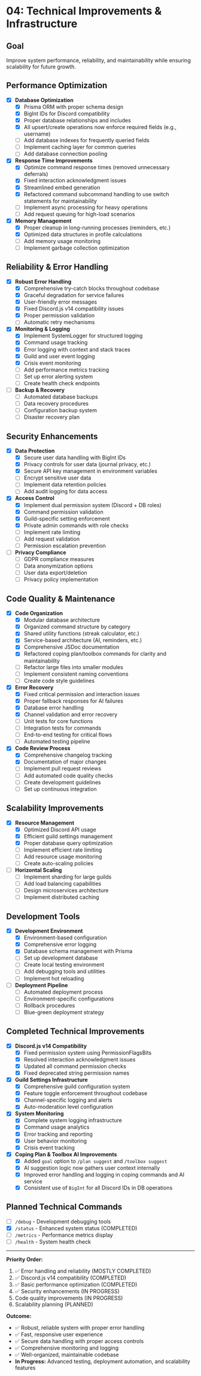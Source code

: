 # 04: Technical Improvements & Infrastructure

## Goal

Improve system performance, reliability, and maintainability while ensuring scalability for future growth.

## Performance Optimization

-   [x] **Database Optimization**
    -   [x] Prisma ORM with proper schema design
    -   [x] BigInt IDs for Discord compatibility
    -   [x] Proper database relationships and includes
    -   [x] All upsert/create operations now enforce required fields (e.g., username)
    -   [ ] Add database indexes for frequently queried fields
    -   [ ] Implement caching layer for common queries
    -   [ ] Add database connection pooling
-   [x] **Response Time Improvements**
    -   [x] Optimize command response times (removed unnecessary deferrals)
    -   [x] Fixed interaction acknowledgment issues
    -   [x] Streamlined embed generation
    -   [x] Refactored command subcommand handling to use switch statements for maintainability
    -   [ ] Implement async processing for heavy operations
    -   [ ] Add request queuing for high-load scenarios
-   [x] **Memory Management**
    -   [x] Proper cleanup in long-running processes (reminders, etc.)
    -   [x] Optimized data structures in profile calculations
    -   [ ] Add memory usage monitoring
    -   [ ] Implement garbage collection optimization

## Reliability & Error Handling

-   [x] **Robust Error Handling**
    -   [x] Comprehensive try-catch blocks throughout codebase
    -   [x] Graceful degradation for service failures
    -   [x] User-friendly error messages
    -   [x] Fixed Discord.js v14 compatibility issues
    -   [x] Proper permission validation
    -   [ ] Automatic retry mechanisms
-   [x] **Monitoring & Logging**
    -   [x] Implement SystemLogger for structured logging
    -   [x] Command usage tracking
    -   [x] Error logging with context and stack traces
    -   [x] Guild and user event logging
    -   [x] Crisis event monitoring
    -   [ ] Add performance metrics tracking
    -   [ ] Set up error alerting system
    -   [ ] Create health check endpoints
-   [ ] **Backup & Recovery**
    -   [ ] Automated database backups
    -   [ ] Data recovery procedures
    -   [ ] Configuration backup system
    -   [ ] Disaster recovery plan

## Security Enhancements

-   [x] **Data Protection**
    -   [x] Secure user data handling with BigInt IDs
    -   [x] Privacy controls for user data (journal privacy, etc.)
    -   [x] Secure API key management in environment variables
    -   [ ] Encrypt sensitive user data
    -   [ ] Implement data retention policies
    -   [ ] Add audit logging for data access
-   [x] **Access Control**
    -   [x] Implement dual permission system (Discord + DB roles)
    -   [x] Command permission validation
    -   [x] Guild-specific setting enforcement
    -   [x] Private admin commands with role checks
    -   [ ] Implement rate limiting
    -   [ ] Add request validation
    -   [ ] Permission escalation prevention
-   [ ] **Privacy Compliance**
    -   [ ] GDPR compliance measures
    -   [ ] Data anonymization options
    -   [ ] User data export/deletion
    -   [ ] Privacy policy implementation

## Code Quality & Maintenance

-   [x] **Code Organization**
    -   [x] Modular database architecture
    -   [x] Organized command structure by category
    -   [x] Shared utility functions (streak calculator, etc.)
    -   [x] Service-based architecture (AI, reminders, etc.)
    -   [x] Comprehensive JSDoc documentation
    -   [x] Refactored coping plan/toolbox commands for clarity and maintainability
    -   [ ] Refactor large files into smaller modules
    -   [ ] Implement consistent naming conventions
    -   [ ] Create code style guidelines
-   [x] **Error Recovery**
    -   [x] Fixed critical permission and interaction issues
    -   [x] Proper fallback responses for AI failures
    -   [x] Database error handling
    -   [x] Channel validation and error recovery
    -   [ ] Unit tests for core functions
    -   [ ] Integration tests for commands
    -   [ ] End-to-end testing for critical flows
    -   [ ] Automated testing pipeline
-   [x] **Code Review Process**
    -   [x] Comprehensive changelog tracking
    -   [x] Documentation of major changes
    -   [ ] Implement pull request reviews
    -   [ ] Add automated code quality checks
    -   [ ] Create development guidelines
    -   [ ] Set up continuous integration

## Scalability Improvements

-   [x] **Resource Management**
    -   [x] Optimized Discord API usage
    -   [x] Efficient guild settings management
    -   [x] Proper database query optimization
    -   [ ] Implement efficient rate limiting
    -   [ ] Add resource usage monitoring
    -   [ ] Create auto-scaling policies
-   [ ] **Horizontal Scaling**
    -   [ ] Implement sharding for large guilds
    -   [ ] Add load balancing capabilities
    -   [ ] Design microservices architecture
    -   [ ] Implement distributed caching

## Development Tools

-   [x] **Development Environment**
    -   [x] Environment-based configuration
    -   [x] Comprehensive error logging
    -   [x] Database schema management with Prisma
    -   [ ] Set up development database
    -   [ ] Create local testing environment
    -   [ ] Add debugging tools and utilities
    -   [ ] Implement hot reloading
-   [ ] **Deployment Pipeline**
    -   [ ] Automated deployment process
    -   [ ] Environment-specific configurations
    -   [ ] Rollback procedures
    -   [ ] Blue-green deployment strategy

## Completed Technical Improvements

-   [x] **Discord.js v14 Compatibility**
    -   [x] Fixed permission system using PermissionFlagsBits
    -   [x] Resolved interaction acknowledgment issues
    -   [x] Updated all command permission checks
    -   [x] Fixed deprecated string permission names
-   [x] **Guild Settings Infrastructure**
    -   [x] Comprehensive guild configuration system
    -   [x] Feature toggle enforcement throughout codebase
    -   [x] Channel-specific logging and alerts
    -   [x] Auto-moderation level configuration
-   [x] **System Monitoring**
    -   [x] Complete system logging infrastructure
    -   [x] Command usage analytics
    -   [x] Error tracking and reporting
    -   [x] User behavior monitoring
    -   [x] Crisis event tracking
-   [x] **Coping Plan & Toolbox AI Improvements**
    -   [x] Added `goal` option to `/plan suggest` and `/toolbox suggest`
    -   [x] AI suggestion logic now gathers user context internally
    -   [x] Improved error handling and logging in coping commands and AI service
    -   [x] Consistent use of `BigInt` for all Discord IDs in DB operations

## Planned Technical Commands

-   [ ] `/debug` - Development debugging tools
-   [x] `/status` - Enhanced system status (COMPLETED)
-   [ ] `/metrics` - Performance metrics display
-   [ ] `/health` - System health check

---

**Priority Order:**

1. ✅ Error handling and reliability (MOSTLY COMPLETED)
2. ✅ Discord.js v14 compatibility (COMPLETED)
3. ✅ Basic performance optimization (COMPLETED)
4. ✅ Security enhancements (IN PROGRESS)
5. Code quality improvements (IN PROGRESS)
6. Scalability planning (PLANNED)

**Outcome:**

-   ✅ Robust, reliable system with proper error handling
-   ✅ Fast, responsive user experience
-   ✅ Secure data handling with proper access controls
-   ✅ Comprehensive monitoring and logging
-   ✅ Well-organized, maintainable codebase
-   **In Progress:** Advanced testing, deployment automation, and scalability features
